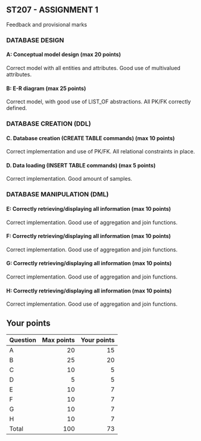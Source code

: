 ## ST207 - ASSIGNMENT 1

Feedback and provisional marks

### DATABASE DESIGN

#### A: Conceptual model design (max 20 points)
Correct model with all entities and attributes. Good use of multivalued attributes.

#### B: E-R diagram (max 25 points)

Correct model, with good use of LIST_OF abstractions. All PK/FK correctly defined.

### DATABASE CREATION (DDL)

#### C. Database creation (CREATE TABLE commands) (max 10 points)

Correct implementation and use of PK/FK. All relational constraints in place. 

#### D. Data loading (INSERT TABLE commands) (max 5 points)

Correct implementation. Good amount of samples. 

### DATABASE MANIPULATION (DML)

#### E: Correctly retrieving/displaying all information (max 10 points)

Correct implementation. Good use of aggregation and join functions. 

#### F: Correctly retrieving/displaying all information (max 10 points)

Correct implementation. Good use of aggregation and join functions. 

#### G: Correctly retrieving/displaying all information (max 10 points)

Correct implementation. Good use of aggregation and join functions. 

#### H: Correctly retrieving/displaying all information (max 10 points)

Correct implementation. Good use of aggregation and join functions. 

## Your points

|Question | Max points| Your points|
|:--------|-----------:|-----------:|
|A 	 |      	20|      	15|
|B 	 |      	25|      	20|
|C   |      	10|      	5|
|D   |      	 5|      	5|
|E   |        10|       7|
|F 	 |      	10|       7|
|G 	 |      	10|       7|
|H   |      	10|       7|
|Total |     100|     	73|

